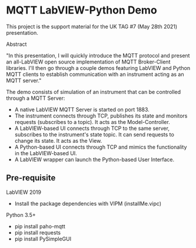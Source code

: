 # MQTT LabVIEW-Python Demo

This project is the support material for the UK TAG #7 (May 28th 2021) presentation.


Abstract

"In this presentation, I will quickly introduce the MQTT protocol and present an all-LabVIEW open source implementation of MQTT Broker-Client libraries.
I'll then go through a couple demos featuring LabVIEW and Python MQTT clients to establish communication with an instrument acting as an MQTT server."

The demo consists of simulation of an instrument that can be controlled through a MQTT Server:
* A native LabVIEW MQTT Server is started on port 1883.
* The instrument connects through TCP, publishes its state and monitors requests (subscribes to a topic). It acts as the Model-Controller.
* A LabVIEW-based UI connects through TCP to the same server, subscribes to the instrument's state topic. It can send requests to change its state. It acts as the View.
* A Python-based UI connects through TCP and mimics the functionality in the LabVIEW-based UI.
* A LabVIEW wrapper can launch the Python-based User Interface.

## Pre-requisite

LabVIEW 2019
- Install the package dependencies with VIPM (installMe.vipc)

Python 3.5+
- pip install paho-mqtt
- pip install requests
- pip install PySimpleGUI
